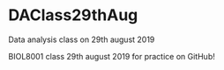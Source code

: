 # DAClass29thAug
Data analysis class on 29th august 2019 


BIOL8001 class 29th august 2019 for practice on GitHub!
